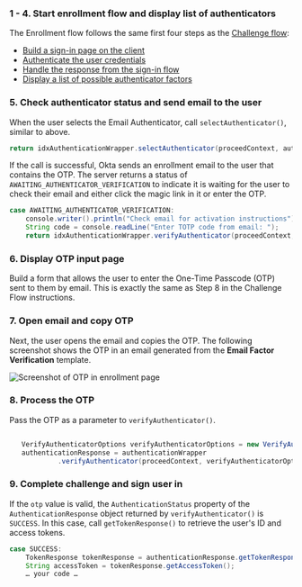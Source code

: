 ### 1 - 4. Start enrollment flow and display list of authenticators

The Enrollment flow follows the same first four steps as the [Challenge flow](#integrate-email-challenge-with-magic-links):

* [Build a sign-in page on the client](#_1-build-a-sign-in-page-on-the-client)
* [Authenticate the user credentials](#_2-authenticate-the-user-credentials)
* [Handle the response from the sign-in flow](#_3-handle-the-response-from-the-sign-in-flow)
* [Display a list of possible authenticator factors](#_4-display-a-list-of-available-authenticators)

### 5. Check authenticator status and send email to the user

When the user selects the Email Authenticator, call `selectAuthenticator()`, similar to above.

```java
return idxAuthenticationWrapper.selectAuthenticator(proceedContext, authenticator);
```

If the call is successful, Okta sends an enrollment email to the user that contains the OTP. The server returns a status of `AWAITING_AUTHENTICATOR_VERIFICATION` to indicate it is waiting for the user to check their email and either click the magic link in it or enter the OTP.

```java
case AWAITING_AUTHENTICATOR_VERIFICATION:
    console.writer().println("Check email for activation instructions");
    String code = console.readLine("Enter TOTP code from email: ");
    return idxAuthenticationWrapper.verifyAuthenticator(proceedContext, new VerifyAuthenticatorOptions(code));
```

### 6. Display OTP input page

Build a form that allows the user to enter the One-Time Passcode (OTP) sent to them by email. This is exactly the same as Step 8 in the Challenge Flow instructions.

### 7. Open email and copy OTP

Next, the user opens the email and copies the OTP. The following screenshot shows the OTP in an email generated from the **Email Factor Verification** template.

<div class="common-image-format">

![Screenshot of OTP in enrollment page](/img/authenticators/authenticators-email-enroll-otp.png)

</div>

### 8. Process the OTP

Pass the OTP as a parameter to `verifyAuthenticator()`.


```java

   VerifyAuthenticatorOptions verifyAuthenticatorOptions = new VerifyAuthenticatorOptions(otp);
   authenticationResponse = authenticationWrapper
            .verifyAuthenticator(proceedContext, verifyAuthenticatorOptions);
```

### 9. Complete challenge and sign user in

If the `otp` value is valid, the `AuthenticationStatus` property of the `AuthenticationResponse` object returned by `verifyAuthenticator()` is `SUCCESS`. In this case, call `getTokenResponse()` to retrieve the user's ID and access tokens.

```java
case SUCCESS:
    TokenResponse tokenResponse = authenticationResponse.getTokenResponse();
    String accessToken = tokenResponse.getAccessToken();
    … your code …
```
